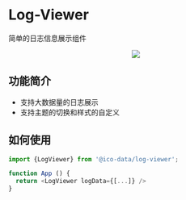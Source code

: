 # Log-Viewer

简单的日志信息展示组件

<div align="center">
  <img src="https://s1.ax1x.com/2022/08/21/vylze1.png">
</div>

## 功能简介

- 支持大数据量的日志展示
- 支持主题的切换和样式的自定义

## 如何使用

```js
import {LogViewer} from '@ico-data/log-viewer';

function App () {
  return <LogViewer logData={[...]} />
}
```